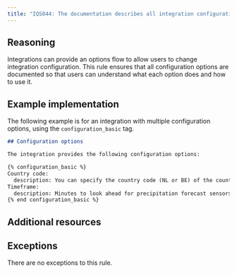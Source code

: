 ```yaml
---
title: "IQS044: The documentation describes all integration configuration options"
---
```


## Reasoning

Integrations can provide an options flow to allow users to change integration configuration.
This rule ensures that all configuration options are documented so that users can understand what each option does and how to use it.

## Example implementation

The following example is for an integration with multiple configuration options, using the `configuration_basic` tag.

```markdown
## Configuration options

The integration provides the following configuration options:

{% configuration_basic %}
Country code:
  description: You can specify the country code (NL or BE) of the country to display on the camera.
Timeframe:
  description: Minutes to look ahead for precipitation forecast sensors (minimum 5, maximum 120).
{% end configuration_basic %}

```

## Additional resources


## Exceptions

There are no exceptions to this rule.
